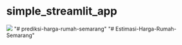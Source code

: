 # simple_streamlit_app

![](Capture.PNG)
"# prediksi-harga-rumah-semarang" 
"# Estimasi-Harga-Rumah-Semarang" 

